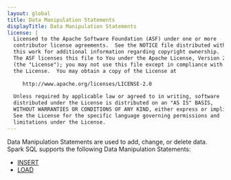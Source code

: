 ```yaml
---
layout: global
title: Data Manipulation Statements
displayTitle: Data Manipulation Statements
license: |
  Licensed to the Apache Software Foundation (ASF) under one or more
  contributor license agreements.  See the NOTICE file distributed with
  this work for additional information regarding copyright ownership.
  The ASF licenses this file to You under the Apache License, Version 2.0
  (the "License"); you may not use this file except in compliance with
  the License.  You may obtain a copy of the License at
 
     http://www.apache.org/licenses/LICENSE-2.0
 
  Unless required by applicable law or agreed to in writing, software
  distributed under the License is distributed on an "AS IS" BASIS,
  WITHOUT WARRANTIES OR CONDITIONS OF ANY KIND, either express or implied.
  See the License for the specific language governing permissions and
  limitations under the License.
---
```


Data Manipulation Statements are used to add, change, or delete data. Spark SQL supports the following Data Manipulation Statements:

- [INSERT](sql-ref-syntax-dml-insert.html)
- [LOAD](sql-ref-syntax-dml-load.html)
